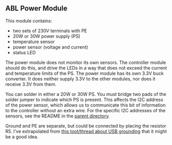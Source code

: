 <!--
SPDX-FileCopyrightText: 2024 Lena Schimmel <mail@lenaschimmel.de>
SPDX-License-Identifier: CC-BY-SA-4.0

[besteLampe!](https://lenaschimmel.de/besteLampe!) © 2024 by [Lena Schimmel](mailto:mail@lenaschimmel.de) is licensed under [CC BY-SA 4.0](http://creativecommons.org/licenses/by-sa/4.0/?ref=chooser-v1)
-->
## ABL Power Module
This module contains:
- two sets of 230V terminals with PE
- 20W or 30W power supply (PS)
- temperature sensor
- power sensor (voltage and current)
- status LED

The power module does not monitor its own sensors. The controller module should do this, and drive the LEDs in a way that does not exceed the current and temperature limits of the PS. The power module has its own 3.3V buck converter. It does neither supply 3.3V to the other modules, nor does it receive 3.3V from them.

You can solder in either a 20W or 30W PS. You must bridge two pads of the solder jumper to indicate which PS is present. This affects the I2C address of the power sensor, which allows us to communicate this bit of information to the controller without an extra wire. For the specific I2C addresses of the sensors, see the README in the [parent directory](../README.md).

Ground and PE are separate, but could be connected by placing the resistor R5. I've extrapolated from [this toot/thread about USB grounding](https://mastodon.social/@tubetime/113036756672478830) that it might be a good idea.